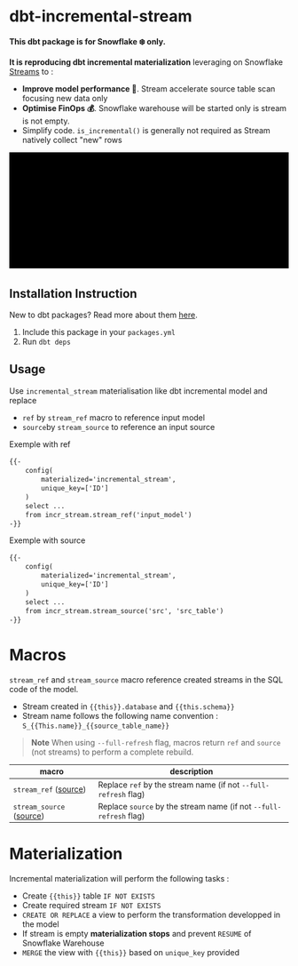 # dbt-incremental-stream
**This dbt package is for Snowflake ❄️ only.**

**It is reproducing dbt incremental materialization** leveraging on Snowflake [Streams](https://docs.snowflake.com/en/user-guide/streams-intro) to :
* **Improve model performance 💨**. Stream accelerate source table scan focusing new data only 
* **Optimise FinOps 💰**. Snowflake warehouse will be started only is stream is not empty. 
* Simplify code. `is_incremental()` is generally not required as Stream natively collect "new" rows

![](readme/stream.gif)

## Installation Instruction
New to dbt packages? Read more about them [here](https://docs.getdbt.com/docs/building-a-dbt-project/package-management/).
1. Include this package in your `packages.yml` 
2. Run `dbt deps` 

## Usage
Use `incremental_stream` materialisation like dbt incremental model and replace 
* `ref` by `stream_ref` macro to reference input model
* `source`by `stream_source` to reference an input source

Exemple with ref
```
{{-
    config(
        materialized='incremental_stream',
        unique_key=['ID']
    )
    select ...
    from incr_stream.stream_ref('input_model')
-}}
```

Exemple with source
```
{{-
    config(
        materialized='incremental_stream',
        unique_key=['ID']
    )
    select ...
    from incr_stream.stream_source('src', 'src_table')
-}}
```

# Macros
`stream_ref` and `stream_source` macro reference created streams in the SQL code of the model. 
* Stream created in `{{this}}.database` and `{{this.schema}}`
* Stream name follows the following name convention : `S_{{This.name}}_{{source_table_name}}`

> **Note**
> When using `--full-refresh` flag, macros return `ref` and `source` (not streams) to perform a complete rebuild. 

| macro | description |
|-------|-------------|
| `stream_ref` ([source](macros/stream_source.sql)) | Replace `ref` by the stream name (if not `--full-refresh` flag) |
| `stream_source` ([source](macros/stream_source.sql)) | Replace `source` by the stream name (if not `--full-refresh` flag) |


# Materialization
Incremental materialization will perform the following tasks : 
* Create `{{this}}` table `IF NOT EXISTS`
* Create required stream `IF NOT EXISTS`
* `CREATE OR REPLACE` a view to perform the transformation developped in the model 
*  If stream is empty **materialization stops** and prevent `RESUME` of Snowflake Warehouse   
* `MERGE` the view with `{{this}}` based on `unique_key` provided


